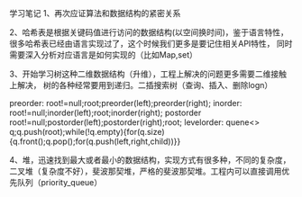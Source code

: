 ﻿学习笔记
1、再次应证算法和数据结构的紧密关系

2、哈希表是根据关键码值进行访问的数据结构(以空间换时间)，鉴于语言特性，
很多哈希表已经由语言实现过了，这个时候我们更多是要记住相关API特性，
同时需要深入分析对应语言是如何实现的（比如Map,set）

3、开始学习树这种二维数据结构（升维），工程上解决的问题更多需要二维接触上解决，
树的各种经常要用到递归。二插搜索树（查询、插入、删除logn）

preorder:
root!=null;root;preorder(left);preorder(right);
inorder:
root!=null;inorder(left);root;inorder(right);
postorder
root!=null;postorder(left);postorder(right);root;
levelorder:
quene<> q;q.push(root);while(!q.empty){for(q.size){q.front();q.pop();for(q.push(left,right,child))}}

4、堆，迅速找到最大或者最小的数据结构，实现方式有很多种，不同的复杂度，
二叉堆（复杂度不好），斐波那契堆，严格的斐波那契堆。工程内可以直接调用优先队列（priority_queue）
